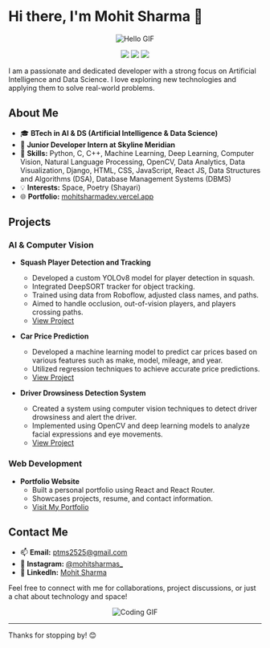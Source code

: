 # Hi there, I'm Mohit Sharma 👋

<p align="center">
  <img src="https://media.giphy.com/media/hvRJCLFzcasrR4ia7z/giphy.gif" alt="Hello GIF">
</p>

<p align="center">
  <a href="https://github.com/mohitsharma1214"><img src="https://img.shields.io/badge/-GitHub-000?style=flat&logo=Github&logoColor=white"></a>
  <a href="https://www.linkedin.com/in/mohitsharmas78/"><img src="https://img.shields.io/badge/-LinkedIn-blue?style=flat&logo=Linkedin&logoColor=white"></a>
  <a href="https://instagram.com/mohitsharmas_"><img src="https://img.shields.io/badge/-Instagram-E4405F?style=flat&logo=Instagram&logoColor=white"></a>
</p>
I am a passionate and dedicated developer with a strong focus on Artificial Intelligence and Data Science. I love exploring new technologies and applying them to solve real-world problems.

## About Me

- 🎓 **BTech in AI & DS (Artificial Intelligence & Data Science)**
- 💼 **Junior Developer Intern at Skyline Meridian**
- 🌟 **Skills:** Python, C, C++, Machine Learning, Deep Learning, Computer Vision, Natural Language Processing, OpenCV, Data Analytics, Data Visualization, Django, HTML, CSS, JavaScript, React JS, Data Structures and Algorithms (DSA), Database Management Systems (DBMS)
- 💡 **Interests:** Space, Poetry (Shayari)
- 🌐 **Portfolio:** [mohitsharmadev.vercel.app](https://mohitsharmadev.vercel.app/)

## Projects

### AI & Computer Vision

- **Squash Player Detection and Tracking**
  - Developed a custom YOLOv8 model for player detection in squash.
  - Integrated DeepSORT tracker for object tracking.
  - Trained using data from Roboflow, adjusted class names, and paths.
  - Aimed to handle occlusion, out-of-vision players, and players crossing paths.
  - [View Project](https://drive.google.com/drive/folders/1OnXBhIHmCQD9tugbaRfZTP93BRnuJZbB?usp=drive_link)

- **Car Price Prediction**
  - Developed a machine learning model to predict car prices based on various features such as make, model, mileage, and year.
  - Utilized regression techniques to achieve accurate price predictions.
  - [View Project](https://github.com/Mohitsharma1214/Car-Price-Prediction-Model)

- **Driver Drowsiness Detection System**
  - Created a system using computer vision techniques to detect driver drowsiness and alert the driver.
  - Implemented using OpenCV and deep learning models to analyze facial expressions and eye movements.
  - [View Project](https://github.com/Mohitsharma1214/Driver-Drowsiness-Detection-System)

### Web Development

- **Portfolio Website**
  - Built a personal portfolio using React and React Router.
  - Showcases projects, resume, and contact information.
  - [Visit My Portfolio](https://mohitsharmadev.vercel.app/)

## Contact Me

- 📫 **Email:** [ptms2525@gmail.com](mailto:ptms2525@gmail.com)
- 📱 **Instagram:** [@mohitsharmas_](https://instagram.com/mohitsharmas_)
- 📝 **LinkedIn:** [Mohit Sharma](https://www.linkedin.com/in/mohitsharmas78/)

Feel free to connect with me for collaborations, project discussions, or just a chat about technology and space!

<p align="center">
  <img src="https://media.giphy.com/media/l0MYt5jPR6QX5pnqM/giphy.gif" alt="Coding GIF">
</p>

---

Thanks for stopping by! 😊
